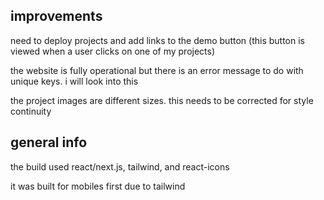 ## improvements

need to deploy projects and add links to the demo button (this button is viewed when a user clicks on one of my projects)

the website is fully operational but there is an error message to do with unique keys. i will look into this

the project images are different sizes. this needs to be corrected for style continuity

## general info

the build used react/next.js, tailwind, and react-icons

it was built for mobiles first due to tailwind

